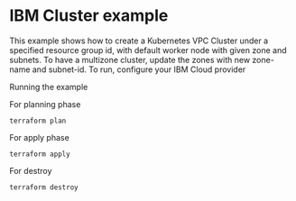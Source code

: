# IBM Cluster example

This example shows how to create a Kubernetes VPC Cluster under a specified resource group id, with default worker node with given zone and subnets. 
To have a multizone cluster, update the zones with new zone-name and subnet-id.
To run, configure your IBM Cloud provider

Running the example

For planning phase

```shell
terraform plan
```

For apply phase

```shell
terraform apply
```

For destroy

```shell
terraform destroy
```

